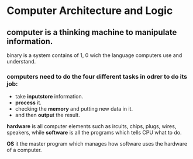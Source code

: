 
# Computer Architecture and Logic

## computer is a thinking machine to manipulate information.

binary is a system contains of 1, 0 wich the language computers use and understand.

### computers need to do the four different tasks in odrer to do its job:
* take **inputstore** information.
* **process** it.
* checking the **memory** and putting new data in it.
* and then **outpu**t the result.

**hardware** is all computer elements such as ircuits, chips, plugs, wires, speakers, while **software** is all the programs which tells CPU what to do.

**OS** it the master program which manages how software uses the hardware of a computer.



